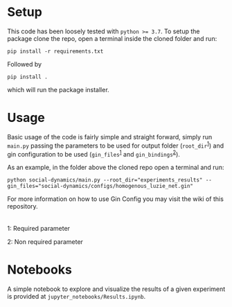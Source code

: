 # Setup
This code has been loosely tested with `python >= 3.7`. To setup the package clone the repo, open a terminal inside the cloned folder and run:
```
pip install -r requirements.txt
```
Followed by
```
pip install .
```
which will run the package installer.

# Usage
Basic usage of the code is fairly simple and straight forward, simply run `main.py` passing the parameters to be used for output folder (`root_dir`<sup>[1](#1)</sup>) and gin configuration to be used (`gin_files`<sup>[1](#1)</sup> and `gin_bindings`<sup>[2](#2)</sup>).

As an example, in the folder above the cloned repo open a terminal and run:
```
python social-dynamics/main.py --root_dir="experiments_results" --gin_files="social-dynamics/configs/homogenous_luzie_net.gin"
```

For more information on how to use Gin Config you may visit the wiki of this repository.
\
\
\
<a name="1">1</a>: Required parameter

<a name="2">2</a>: Non required parameter

# Notebooks
A simple notebook to explore and visualize the results of a given experiment is provided at `jupyter_notebooks/Results.ipynb`.


